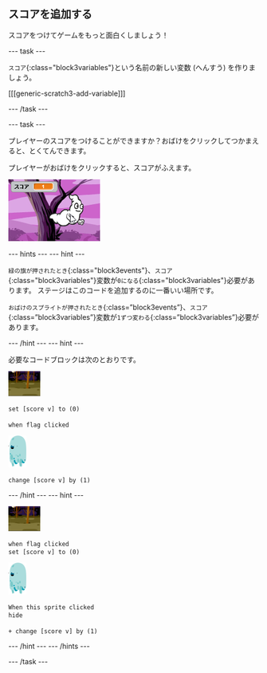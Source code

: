 ## スコアを追加する

スコアをつけてゲームをもっと面白くしましょう！

\--- task \---

`スコア`{:class="block3variables"}という名前の新しい変数 (へんすう) を作りましょう。

[[[generic-scratch3-add-variable]]]

\--- /task \---

\--- task \---

プレイヤーのスコアをつけることができますか？おばけをクリックしてつかまえると、とくてんできます。

プレイヤーがおばけをクリックすると、スコアがふえます。

![スコアをふやす](images/ghost-score-test.png)

\--- hints \--- \--- hint \---

`緑の旗が押されたとき`{:class="block3events"}、`スコア`{:class="block3variables"}変数が`0になる`{:class="block3variables"}必要があります。 ステージはこのコードを追加するのに一番いい場所です。

`おばけのスプライトが押されたとき`{:class=”block3events”}、`スコア`{:class=”block3variables”}変数が`1ずつ変わる`{:class=”block3variables”}必要があります。

\--- /hint \--- \--- hint \---

必要なコードブロックは次のとおりです。

![背景 (はいけい) のアイコン](images/ghost-backdrop.png)

```blocks3
set [score v] to (0)

when flag clicked
```

![おばけのスプライト](images/ghost-sprite.png)

```blocks3
change [score v] by (1)
```

\--- /hint \--- \--- hint \---

![背景 (はいけい) のアイコン](images/ghost-backdrop.png)

```blocks3
when flag clicked
set [score v] to (0)
```

![おばけのスプライト](images/ghost-sprite.png)

```blocks3
When this sprite clicked
hide

+ change [score v] by (1)
```

\--- /hint \--- \--- /hints \---

\--- /task \---